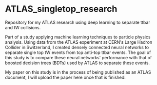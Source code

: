 # ATLAS_singletop_research
Repository for my ATLAS research using deep learning to separate ttbar and tW collisions.

Part of a study applying machine learning techniques to particle physics analysis. 
Using data from the ATLAS experiment at CERN's Large Hadron Collider in Switzerland, I created densely connected neural networks
to separate single top tW events from top anti-top ttbar events. The goal of this study is to compare these neural networks' performance
with that of boosted decision trees (BDTs) used by ATLAS to separate these events. 

My paper on this study is in the process of being published as an ATLAS document, I will upload the paper here once that is finished.
